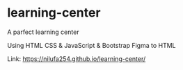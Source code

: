 # learning-center
A parfect learning center

 Using HTML CSS & JavaScript & Bootstrap 
 Figma to HTML

Link:  https://nilufa254.github.io/learning-center/
